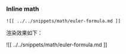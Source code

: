 ### Inline math

```
![[ ../../snippets/math/euler-formula.md ]]
```
渲染效果如下：

![[ ../../snippets/math/euler-formula.md ]]